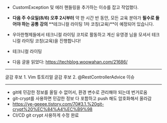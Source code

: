 - CustomException 및 에러 핸들링을 추가하는 이슈를 잡고 작업했다.
- **다음 주 수요일(8/6) 오후 2시부터** 약 한 시간 반 동안, 모든 교육 분야가 **필수로 들어야 하는 공통 강의** **테크니컬 라이팅 1차 코칭(교육)**이 예정되어 있습니다.
- 우아한형제들에서 테크니컬 라이팅 코치로 활동하고 계신 유영경 님을 모셔서 테크니컬 라이팅 코칭(교육)을 진행합니다!


- 테크니컬 라이팅 
- 다음 글을 읽었다: https://techblog.woowahan.com/21686/

---

글감 후보 1. Vim 튜토리얼
글감 후보 2. @RestControllerAdvice 이슈



---



- git에 민감한 정보를 올릴 수 없어서, 환경 변수로 관리해야 되는데 번거로움
- git-crypt를 사용하면 민감한 정보 다 포함하고 push 해도 암호화해서 올라감
- https://ye-geeee.tistory.com/70#3.1.%20git-crypt%20%EC%84%A4%EC%B9%98
- CI/CD git crypt 사용하게 수정 완료




















